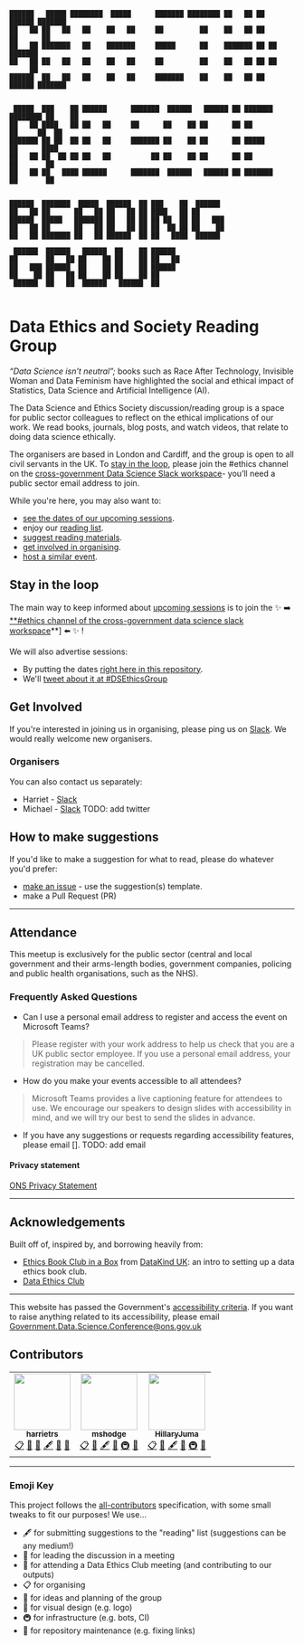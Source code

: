 ```
██████   █████ ████████  █████      ███████ ████████ ██   ██ ██  ██████ ███████         
██   ██ ██   ██   ██    ██   ██     ██         ██    ██   ██ ██ ██      ██              
██   ██ ███████   ██    ███████     █████      ██    ███████ ██ ██      ███████         
██   ██ ██   ██   ██    ██   ██     ██         ██    ██   ██ ██ ██           ██         
██████  ██   ██   ██    ██   ██     ███████    ██    ██   ██ ██  ██████ ███████         
                                                                                        
 █████  ███    ██ ██████      ███████  ██████   ██████ ██ ███████ ████████ ██    ██     
██   ██ ████   ██ ██   ██     ██      ██    ██ ██      ██ ██         ██     ██  ██      
███████ ██ ██  ██ ██   ██     ███████ ██    ██ ██      ██ █████      ██      ████       
██   ██ ██  ██ ██ ██   ██          ██ ██    ██ ██      ██ ██         ██       ██        
██   ██ ██   ████ ██████      ███████  ██████   ██████ ██ ███████    ██       ██        
                                                                                        
██████  ███████  █████  ██████  ██ ███    ██  ██████                                    
██   ██ ██      ██   ██ ██   ██ ██ ████   ██ ██                                         
██████  █████   ███████ ██   ██ ██ ██ ██  ██ ██   ███                                   
██   ██ ██      ██   ██ ██   ██ ██ ██  ██ ██ ██    ██                                   
██   ██ ███████ ██   ██ ██████  ██ ██   ████  ██████                                    
                                                                                        
 ██████  ██████   ██████  ██    ██ ██████                                               
██       ██   ██ ██    ██ ██    ██ ██   ██                                              
██   ███ ██████  ██    ██ ██    ██ ██████                                               
██    ██ ██   ██ ██    ██ ██    ██ ██                                                   
 ██████  ██   ██  ██████   ██████  ██                                                   
                                                             
```

# Data Ethics and Society Reading Group

_“Data Science isn’t neutral”;_ books such as Race After Technology, Invisible Woman and Data Feminism have highlighted the social and ethical impact of Statistics, Data Science and Artificial Intelligence (AI).

The Data Science and Ethics Society discussion/reading group is a space for public sector colleagues to reflect on the ethical implications of our work. We read books, journals, blog posts, and watch videos, that relate to doing data science ethically.

The organisers are based in London and Cardiff, and the group is open to all civil servants in the UK. To [stay in the loop](#stay-in-the-loop), please join the #ethics channel on the [cross-government Data Science Slack workspace](https://govdatascience.slack.com)- you’ll need a public sector email address to join.

While you're here, you may also want to:

* [see the dates of our upcoming sessions](./SESSIONS.md).
* enjoy our [reading list](./READING-LIST.md).
* [suggest reading materials](#how-to-make-suggestions).
* [get involved in organising](#get-involved).
* [host a similar event](Guides/Hosting-Guide.md).

## Stay in the loop

The main way to keep informed about [upcoming sessions](./SESSIONS.md) is to join the :sparkles: :arrow_right: [**#ethics channel of the cross-government data science slack workspace](https://govdatascience.slack.com)**] :arrow_left: :sparkles: !

We will also advertise sessions:

* By putting the dates [right here in this repository](./SESSIONS.md).
* We'll [tweet about it at #DSEthicsGroup](https://twitter.com/hashtag/DSEthicsGroup?src=hashtag_click)

## Get Involved

If you're interested in joining us in organising, please ping us on [Slack](https://govdatascience.slack.com/team/U01BSUWU0UE). We would really welcome new organisers.

### Organisers

You can also contact us separately:

* Harriet - [Slack](https://govdatascience.slack.com/team/U01BSUWU0UE)
* Michael - [Slack](https://govdatascience.slack.com/team/UE7T99KTR)
TODO: add twitter

## How to make suggestions

If you'd like to make a suggestion for what to read, please do whatever you'd prefer:

* [make an issue](https://github.com/ukgovdatascience/data-ethics-and-society-reading-group/issues/new/choose) - use the suggestion(s) template.
* make a Pull Request (PR)

---

## Attendance

This meetup is exclusively for the public sector (central and local government and their arms-length bodies, government companies, policing and public health organisations, such as the NHS).

### Frequently Asked Questions

* Can I use a personal email address to register and access the event on Microsoft Teams?

> Please register with your work address to help us check that you are a UK public sector employee. If you use a personal email address, your registration may be cancelled.

* How do you make your events accessible to all attendees?

> Microsoft Teams provides a live captioning feature for attendees to use. We encourage our speakers to design slides with accessibility in mind, and we will try our best to send the slides in advance.

* If you have any suggestions or requests regarding accessibility features, please email []. TODO: add email

#### Privacy statement

[ONS Privacy Statement](https://www.ons.gov.uk/aboutus/transparencyandgovernance/dataprotection/privacyinformationforourstakeholders)

---

## Acknowledgements

Built off of, inspired by, and borrowing heavily from:

* [Ethics Book Club in a
Box](https://github.com/DataKind-UK/data-ethics-book-club-in-a-box) from [DataKind UK](https://datakind.org.uk/): an intro to setting up a data ethics book club.
* [Data Ethics Club](https://github.com/very-good-science/data-ethics-club)

---

This website has passed the Government's [accessibility criteria](https://www.gov.uk/service-manual/helping-people-to-use-your-service/understanding-wcag). If you want to raise anything related to its accessibility, please email Government.Data.Science.Conference@ons.gov.uk

## Contributors
<!-- ALL-CONTRIBUTORS-LIST:START - Do not remove or modify this section -->
<!-- prettier-ignore-start -->
<!-- markdownlint-disable -->
<table>
  <tr>
    <td align="center"><a href="https://github.com/harrietrs"><img src="https://avatars.githubusercontent.com/u/28767009?v=4" width="100px;" alt=""/><br /><sub><b>harrietrs</b></sub></a><br /><a href="#eventOrganizing-harrietrs" title="Event Organizing">📋</a> <a href="#ideas-harrietrs" title="Ideas, Planning, & Feedback">🤔</a> <a href="#design-harrietrs" title="Design">🎨</a> <a href="#content-harrietrs" title="Content">🖋</a> <a href="#question-harrietrs" title="Answering Questions">💬</a> <a href="#blog-harrietrs" title="Blogposts">📝</a></td>
    <td align="center"><a href="https://github.com/mshodge"><img src="https://avatars.githubusercontent.com/u/15108577?v=4" width="100px;" alt=""/><br /><sub><b>mshodge</b></sub></a><br /><a href="#eventOrganizing-mshodge" title="Event Organizing">📋</a> <a href="#ideas-mshodge" title="Ideas, Planning, & Feedback">🤔</a> <a href="#content-mshodge" title="Content">🖋</a> <a href="#question-mshodge" title="Answering Questions">💬</a> <a href="#infra-mshodge" title="Infrastructure (Hosting, Build-Tools, etc)">🚇</a> <a href="#blog-mshodge" title="Blogposts">📝</a></td>
    <td align="center"><a href="https://github.com/HillaryJuma"><img src="https://avatars.githubusercontent.com/u/52030096?v=4" width="100px;" alt=""/><br /><sub><b>HillaryJuma</b></sub></a><br /><a href="#eventOrganizing-HillaryJuma" title="Event Organizing">📋</a> <a href="#ideas-HillaryJuma" title="Ideas, Planning, & Feedback">🤔</a> <a href="#content-HillaryJuma" title="Content">🖋</a> <a href="#question-HillaryJuma" title="Answering Questions">💬</a> <a href="#infra-HillaryJuma" title="Infrastructure (Hosting, Build-Tools, etc)">🚇</a> <a href="#blog-HillaryJuma" title="Blogposts">📝</a></td>
</tr>
</table>

<!-- markdownlint-restore -->
<!-- prettier-ignore-end -->

<!-- ALL-CONTRIBUTORS-LIST:END -->

---

### Emoji Key

This project follows the [all-contributors](https://github.com/all-contributors/all-contributors) specification, with some small tweaks to fit our purposes!  We use...  

+ 🖋  for submitting suggestions to the "reading" list (suggestions can be any medium!)
+ 💬  for leading the discussion in a meeting  
+ 📝  for attending a Data Ethics Club meeting (and contributing to our outputs)
+ 📋  for organising  
+ 🤔  for ideas and planning of the group
+ 🎨  for visual design (e.g. logo)
+ 🚇  for infrastructure (e.g. bots, CI)
+ 🚧  for repository maintenance (e.g. fixing links)
